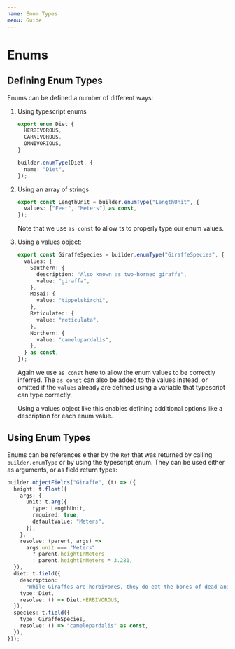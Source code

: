 ```yaml
---
name: Enum Types
menu: Guide
---
```


# Enums

## Defining Enum Types

Enums can be defined a number of different ways:

1. Using typescript enums

   ```typescript
   export enum Diet {
     HERBIVOROUS,
     CARNIVOROUS,
     OMNIVORIOUS,
   }

   builder.enumType(Diet, {
     name: "Diet",
   });
   ```

1. Using an array of strings

   ```typescript
   export const LengthUnit = builder.enumType("LengthUnit", {
     values: ["Feet", "Meters"] as const,
   });
   ```

   Note that we use `as const` to allow ts to properly type our enum values.

1. Using a values object:

   ```typescript
   export const GiraffeSpecies = builder.enumType("GiraffeSpecies", {
     values: {
       Southern: {
         description: "Also known as two-horned giraffe",
         value: "giraffa",
       },
       Masai: {
         value: "tippelskirchi",
       },
       Reticulated: {
         value: "reticulata",
       },
       Northern: {
         value: "camelopardalis",
       },
     } as const,
   });
   ```

   Again we use `as const` here to allow the enum values to be correctly inferred.
   The `as const` can also be added to the values instead, or omitted if the `values` already are defined using a variable that typescript can type correctly.

   Using a values object like this enables defining additional options like a description for each enum value.

## Using Enum Types

Enums can be references either by the `Ref` that was returned by calling `builder.enumType` or by using the typescript enum. They can be used either as arguments, or as field return types:

```typescript
builder.objectFields("Giraffe", (t) => ({
  height: t.float({
    args: {
      unit: t.arg({
        type: LengthUnit,
        required: true,
        defaultValue: "Meters",
      }),
    },
    resolve: (parent, args) =>
      args.unit === "Meters"
        ? parent.heightInMeters
        : parent.heightInMeters * 3.281,
  }),
  diet: t.field({
    description:
      "While Giraffes are herbivores, they do eat the bones of dead animals to get extra calcium",
    type: Diet,
    resolve: () => Diet.HERBIVOROUS,
  }),
  species: t.field({
    type: GiraffeSpecies,
    resolve: () => "camelopardalis" as const,
  }),
}));
```
